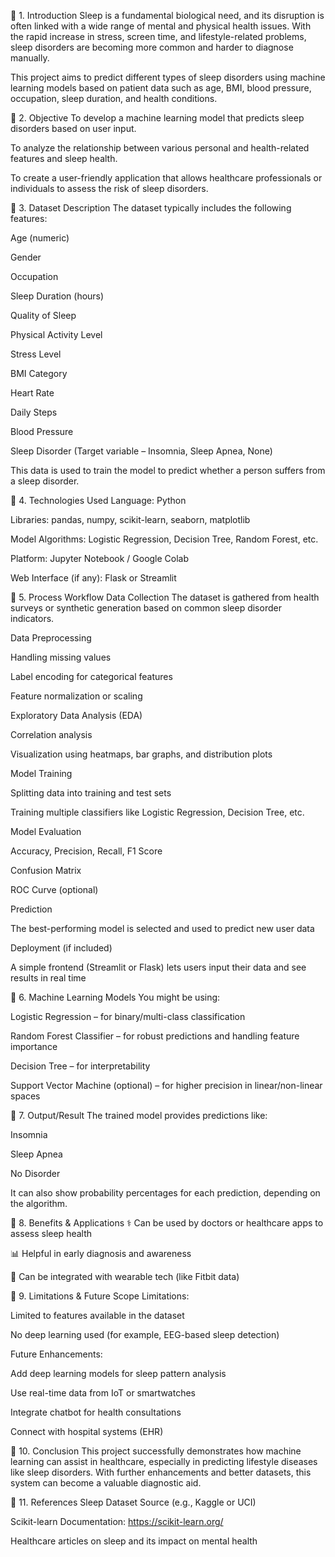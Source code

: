 🔹 1. Introduction
Sleep is a fundamental biological need, and its disruption is often linked with a wide range of mental and physical health issues. With the rapid increase in stress, screen time, and lifestyle-related problems, sleep disorders are becoming more common and harder to diagnose manually.

This project aims to predict different types of sleep disorders using machine learning models based on patient data such as age, BMI, blood pressure, occupation, sleep duration, and health conditions.

🔹 2. Objective
To develop a machine learning model that predicts sleep disorders based on user input.

To analyze the relationship between various personal and health-related features and sleep health.

To create a user-friendly application that allows healthcare professionals or individuals to assess the risk of sleep disorders.

🔹 3. Dataset Description
The dataset typically includes the following features:

Age (numeric)

Gender

Occupation

Sleep Duration (hours)

Quality of Sleep

Physical Activity Level

Stress Level

BMI Category

Heart Rate

Daily Steps

Blood Pressure

Sleep Disorder (Target variable – Insomnia, Sleep Apnea, None)

This data is used to train the model to predict whether a person suffers from a sleep disorder.

🔹 4. Technologies Used
Language: Python

Libraries: pandas, numpy, scikit-learn, seaborn, matplotlib

Model Algorithms: Logistic Regression, Decision Tree, Random Forest, etc.

Platform: Jupyter Notebook / Google Colab

Web Interface (if any): Flask or Streamlit

🔹 5. Process Workflow
Data Collection
The dataset is gathered from health surveys or synthetic generation based on common sleep disorder indicators.

Data Preprocessing

Handling missing values

Label encoding for categorical features

Feature normalization or scaling

Exploratory Data Analysis (EDA)

Correlation analysis

Visualization using heatmaps, bar graphs, and distribution plots

Model Training

Splitting data into training and test sets

Training multiple classifiers like Logistic Regression, Decision Tree, etc.

Model Evaluation

Accuracy, Precision, Recall, F1 Score

Confusion Matrix

ROC Curve (optional)

Prediction

The best-performing model is selected and used to predict new user data

Deployment (if included)

A simple frontend (Streamlit or Flask) lets users input their data and see results in real time

🔹 6. Machine Learning Models
You might be using:

Logistic Regression – for binary/multi-class classification

Random Forest Classifier – for robust predictions and handling feature importance

Decision Tree – for interpretability

Support Vector Machine (optional) – for higher precision in linear/non-linear spaces

🔹 7. Output/Result
The trained model provides predictions like:

Insomnia

Sleep Apnea

No Disorder

It can also show probability percentages for each prediction, depending on the algorithm.

🔹 8. Benefits & Applications
⚕️ Can be used by doctors or healthcare apps to assess sleep health

📊 Helpful in early diagnosis and awareness

🧠 Can be integrated with wearable tech (like Fitbit data)

🔹 9. Limitations & Future Scope
Limitations:

Limited to features available in the dataset

No deep learning used (for example, EEG-based sleep detection)

Future Enhancements:

Add deep learning models for sleep pattern analysis

Use real-time data from IoT or smartwatches

Integrate chatbot for health consultations

Connect with hospital systems (EHR)

🔹 10. Conclusion
This project successfully demonstrates how machine learning can assist in healthcare, especially in predicting lifestyle diseases like sleep disorders. With further enhancements and better datasets, this system can become a valuable diagnostic aid.

🔹 11. References
Sleep Dataset Source (e.g., Kaggle or UCI)

Scikit-learn Documentation: https://scikit-learn.org/

Healthcare articles on sleep and its impact on mental health

